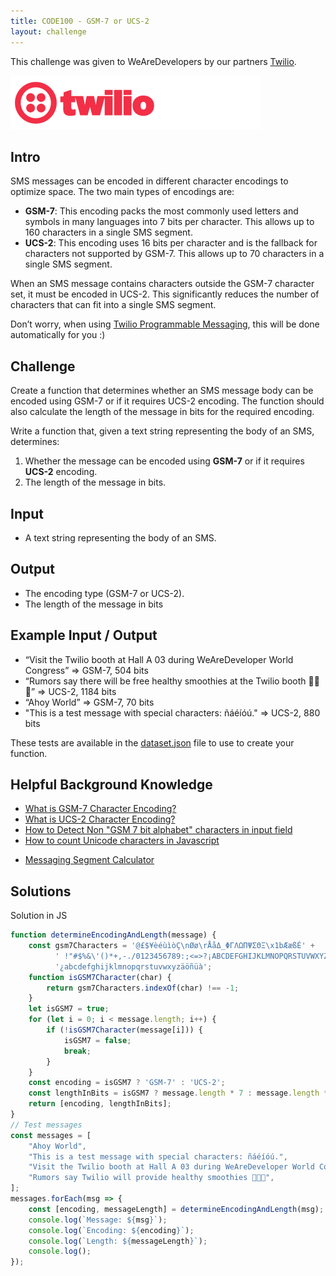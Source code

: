 ```yaml
---
title: CODE100 - GSM-7 or UCS-2
layout: challenge
--- 
```


This challenge was given to WeAreDevelopers by our partners [Twilio](ttps://twilio.com). 

[![Twilio developers logo](twilio-devs.png)](https://twilio.com)

## Intro

SMS messages can be encoded in different character encodings to optimize space. The two main types of encodings are:
    
- **GSM-7**: This encoding packs the most commonly used letters and symbols in many languages into 7 bits per character. This allows up to 160 characters in a single SMS segment.
- **UCS-2**: This encoding uses 16 bits per character and is the fallback for characters not supported by GSM-7. This allows up to 70 characters in a single SMS segment.

When an SMS message contains characters outside the GSM-7 character set, it must be encoded in UCS-2. This significantly reduces the number of characters that can fit into a single SMS segment.

Don’t worry, when using [Twilio Programmable Messaging](https://www.twilio.com/docs/messaging/quickstart), this will be done automatically for you :) 

## Challenge

Create a function that determines whether an SMS message body can be encoded using GSM-7 or if it requires UCS-2 encoding. The function should also calculate the length of the message in bits for the required encoding.

Write a function that, given a text string representing the body of an SMS, determines:

1. Whether the message can be encoded using **GSM-7** or if it requires **UCS-2** encoding.
2. The length of the message in bits.

## Input

- A text string representing the body of an SMS.

## Output

- The encoding type (GSM-7 or UCS-2).
- The length of the message in bits

## Example Input / Output

- “Visit the Twilio booth at Hall A 03 during WeAreDeveloper World Congress”
 => GSM-7, 504 bits
- “Rumors say there will be free healthy smoothies at the Twilio booth 🥤🍓🍍” =>  UCS-2, 1184 bits
- “Ahoy World” => GSM-7, 70 bits
- "This is a test message with special characters: ñáéíóú." =>  UCS-2, 880 bits

These tests are available in the [dataset.json](dataset.json) file to use to create your function. 

## Helpful Background Knowledge

- [What is GSM-7 Character Encoding?](https://www.twilio.com/docs/glossary/what-is-gsm-7-character-encoding)
- [What is UCS-2 Character Encoding?](https://www.twilio.com/docs/glossary/what-is-ucs-2-character-encoding)
- [How to Detect Non "GSM 7 bit alphabet" characters in input field](https://stackoverflow.com/questions/12673120/how-to-detect-non-gsm-7-bit-alphabet-characters-in-input-field)
- [How to count Unicode characters in Javascript](https://coolaj86.com/articles/how-to-count-unicode-characters-in-javascript/)
* [Messaging Segment Calculator](https://twiliodeved.github.io/message-segment-calculator/)

<!-- details -->
<!-- summary -->
## Solutions
<!-- endsummary -->

Solution in JS

```javascript
function determineEncodingAndLength(message) {
    const gsm7Characters = '@£$¥èéùìòÇ\nØø\rÅåΔ_ΦΓΛΩΠΨΣΘΞ\x1bÆæßÉ' +
          ' !"#$%&\'()*+,-./0123456789:;<=>?¡ABCDEFGHIJKLMNOPQRSTUVWXYZÄÖÑÜ`' +
          '¿abcdefghijklmnopqrstuvwxyzäöñüà';
    function isGSM7Character(char) {
        return gsm7Characters.indexOf(char) !== -1;
    }
    let isGSM7 = true;
    for (let i = 0; i < message.length; i++) {
        if (!isGSM7Character(message[i])) {
            isGSM7 = false;
            break;
        }
    }
    const encoding = isGSM7 ? 'GSM-7' : 'UCS-2';
    const lengthInBits = isGSM7 ? message.length * 7 : message.length * 16;
    return [encoding, lengthInBits];
}
// Test messages
const messages = [
    "Ahoy World",
    "This is a test message with special characters: ñáéíóú.",
    "Visit the Twilio booth at Hall A 03 during WeAreDeveloper World Congress",
    "Rumors say Twilio will provide healthy smoothies 🥤🍓🍍",
];
messages.forEach(msg => {
    const [encoding, messageLength] = determineEncodingAndLength(msg);
    console.log(`Message: ${msg}`);
    console.log(`Encoding: ${encoding}`);
    console.log(`Length: ${messageLength}`);
    console.log();
});
```
